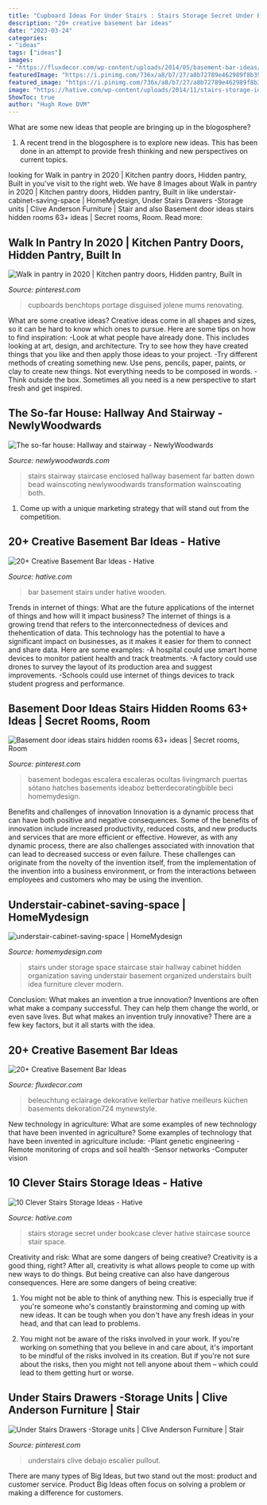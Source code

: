 ```yaml
---
title: "Cupboard Ideas For Under Stairs : Stairs Storage Secret Under Bookcase Clever Hative Staircase Source Stair Space"
description: "20+ creative basement bar ideas"
date: "2023-03-24"
categories:
- "ideas"
tags: ["ideas"]
images:
- "https://fluxdecor.com/wp-content/uploads/2014/05/basement-bar-ideas/10-basement-bar-lighting-idea.jpg"
featuredImage: "https://i.pinimg.com/736x/a8/b7/27/a8b72789e462989f8b392f13dc615201.jpg"
featured_image: "https://i.pinimg.com/736x/a8/b7/27/a8b72789e462989f8b392f13dc615201.jpg"
image: "https://hative.com/wp-content/uploads/2014/11/stairs-storage-ideas/3-secret-bookcase-under-stairs.jpg"
ShowToc: true
author: "Hugh Rowe DVM"
---
```



What are some new ideas that people are bringing up in the blogosphere?
1. A recent trend in the blogosphere is to explore new ideas. This has been done in an attempt to provide fresh thinking and new perspectives on current topics.

	

		
looking for Walk in pantry in 2020 | Kitchen pantry doors, Hidden pantry, Built in you've visit to the right web. We have 8 Images about Walk in pantry in 2020 | Kitchen pantry doors, Hidden pantry, Built in like understair-cabinet-saving-space | HomeMydesign, Under Stairs Drawers -Storage units | Clive Anderson Furniture | Stair and also Basement door ideas stairs hidden rooms 63+ ideas | Secret rooms, Room. Read more:
		
    
## Walk In Pantry In 2020 | Kitchen Pantry Doors, Hidden Pantry, Built In

<img loading=lazy src="https://i.pinimg.com/736x/a8/b7/27/a8b72789e462989f8b392f13dc615201.jpg" onerror="this.onerror=null;this.src='https://tse2.mm.bing.net/th?id=OIP.UVf8nQuU3_iig3DKI3PdpAHaJ4&amp;pid=15.1';" alt="Walk in pantry in 2020 | Kitchen pantry doors, Hidden pantry, Built in">

_Source: pinterest.com_

>cupboards benchtops portage disguised jolene mums renovating. 

	

What are some creative ideas?
Creative ideas come in all shapes and sizes, so it can be hard to know which ones to pursue. Here are some tips on how to find inspiration: 
-Look at what people have already done. This includes looking at art, design, and architecture. Try to see how they have created things that you like and then apply those ideas to your project. 
-Try different methods of creating something new. Use pens, pencils, paper, paints, or clay to create new things. Not everything needs to be composed in words. 
-Think outside the box. Sometimes all you need is a new perspective to start fresh and get inspired.

    
## The So-far House: Hallway And Stairway - NewlyWoodwards

<img loading=lazy src="https://newlywoodwards.com/wp-content/uploads/2013/03/6189959413_d7a232861b_b.jpg" onerror="this.onerror=null;this.src='https://tse4.mm.bing.net/th?id=OIP.gJ93si3Pn7lX1NehZQSOlQHaLG&amp;pid=15.1';" alt="The so-far house: Hallway and stairway - NewlyWoodwards">

_Source: newlywoodwards.com_

>stairs stairway staircase enclosed hallway basement far batten down bead wainscoting newlywoodwards transformation wainscoating both. 

	

1. Come up with a unique marketing strategy that will stand out from the competition.

    
## 20+ Creative Basement Bar Ideas - Hative

<img loading=lazy src="https://hative.com/wp-content/uploads/2014/05/basement-bar-ideas/20-wooden-bar-under-stairs.jpg" onerror="this.onerror=null;this.src='https://tse3.mm.bing.net/th?id=OIP.RjDDXUzF_YOtqZn-EbjR0QHaLI&amp;pid=15.1';" alt="20+ Creative Basement Bar Ideas - Hative">

_Source: hative.com_

>bar basement stairs under hative wooden. 

	

Trends in internet of things: What are the future applications of the internet of things and how will it impact business?
The internet of things is a growing trend that refers to the interconnectedness of devices and thehentication of data. This technology has the potential to have a significant impact on businesses, as it makes it easier for them to connect and share data. Here are some examples: 
-A hospital could use smart home devices to monitor patient health and track treatments. 
-A factory could use drones to survey the layout of its production area and suggest improvements. 
-Schools could use internet of things devices to track student progress and performance.

    
## Basement Door Ideas Stairs Hidden Rooms 63+ Ideas | Secret Rooms, Room

<img loading=lazy src="https://i.pinimg.com/736x/e4/85/e7/e485e7812f9b8bc458dbc3b6f16288c3.jpg" onerror="this.onerror=null;this.src='https://tse2.mm.bing.net/th?id=OIP.QSa9g9CTsWY9ALzsZeTEgwAAAA&amp;pid=15.1';" alt="Basement door ideas stairs hidden rooms 63+ ideas | Secret rooms, Room">

_Source: pinterest.com_

>basement bodegas escalera escaleras ocultas livingmarch puertas sótano hatches basements ideaboz betterdecoratingbible beci homemydesign. 

	

Benefits and challenges of innovation
Innovation is a dynamic process that can have both positive and negative consequences. Some of the benefits of innovation include increased productivity, reduced costs, and new products and services that are more efficient or effective. However, as with any dynamic process, there are also challenges associated with innovation that can lead to decreased success or even failure. These challenges can originate from the novelty of the invention itself, from the implementation of the invention into a business environment, or from the interactions between employees and customers who may be using the invention.

    
## Understair-cabinet-saving-space | HomeMydesign

<img loading=lazy src="https://homemydesign.com/wp-content/uploads/2014/04/understair-cabinet-saving-space.jpg" onerror="this.onerror=null;this.src='https://tse1.mm.bing.net/th?id=OIP.CO5IHHJ_7hR9YrZDsuWlJwHaLT&amp;pid=15.1';" alt="understair-cabinet-saving-space | HomeMydesign">

_Source: homemydesign.com_

>stairs under storage space staircase stair hallway cabinet hidden organization saving understair basement organized understairs built idea furniture clever modern. 

	

Conclusion: What makes an invention a true innovation?
Inventions are often what make a company successful. They can help them change the world, or even save lives. But what makes an invention truly innovative? There are a few key factors, but it all starts with the idea.

    
## 20+ Creative Basement Bar Ideas

<img loading=lazy src="https://fluxdecor.com/wp-content/uploads/2014/05/basement-bar-ideas/10-basement-bar-lighting-idea.jpg" onerror="this.onerror=null;this.src='https://tse1.mm.bing.net/th?id=OIP.MMri0VgU6kTbTh9_d1WH_QHaJ4&amp;pid=15.1';" alt="20+ Creative Basement Bar Ideas">

_Source: fluxdecor.com_

>beleuchtung eclairage dekorative kellerbar hative meilleurs küchen basements dekoration724 mynewstyle. 

	

New technology in agriculture: What are some examples of new technology that have been invented in agriculture?
Some examples of technology that have been invented in agriculture include:
-Plant genetic engineering
-Remote monitoring of crops and soil health 
-Sensor networks 
-Computer vision

    
## 10 Clever Stairs Storage Ideas - Hative

<img loading=lazy src="https://hative.com/wp-content/uploads/2014/11/stairs-storage-ideas/3-secret-bookcase-under-stairs.jpg" onerror="this.onerror=null;this.src='https://tse3.mm.bing.net/th?id=OIP.pcRJdmwGkNVwAtDFS_2-aAAAAA&amp;pid=15.1';" alt="10 Clever Stairs Storage Ideas - Hative">

_Source: hative.com_

>stairs storage secret under bookcase clever hative staircase source stair space. 

	

Creativity and risk: What are some dangers of being creative?
Creativity is a good thing, right? After all, creativity is what allows people to come up with new ways to do things. But being creative can also have dangerous consequences. Here are some dangers of being creative:
1) You might not be able to think of anything new. This is especially true if you're someone who's constantly brainstorming and coming up with new ideas. It can be tough when you don't have any fresh ideas in your head, and that can lead to problems.

2) You might not be aware of the risks involved in your work. If you're working on something that you believe in and care about, it's important to be mindful of the risks involved in its creation. But if you're not sure about the risks, then you might not tell anyone about them – which could lead to them getting hurt or worse.

    
## Under Stairs Drawers -Storage Units | Clive Anderson Furniture | Stair

<img loading=lazy src="https://i.pinimg.com/736x/44/49/b2/4449b2673c664ed8049f39a69482b850.jpg" onerror="this.onerror=null;this.src='https://tse2.mm.bing.net/th?id=OIP.lXDqdQJZZb_bkhicVy8IqgHaNK&amp;pid=15.1';" alt="Under Stairs Drawers -Storage units | Clive Anderson Furniture | Stair">

_Source: pinterest.com_

>understairs clive debajo escalier pullout. 

	

There are many types of Big Ideas, but two stand out the most: product and customer service. Product Big Ideas often focus on solving a problem or making a difference for customers.

